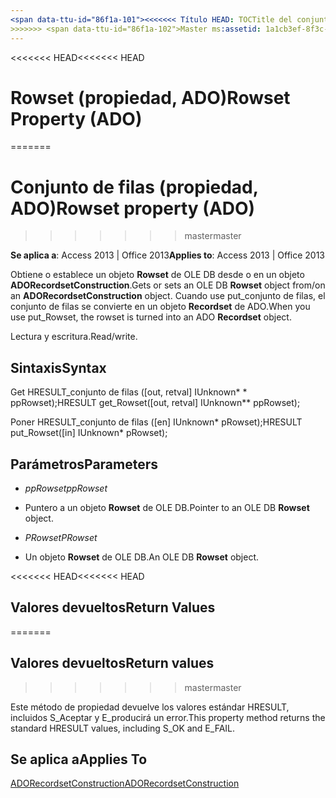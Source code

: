 ```yaml
---
<span data-ttu-id="86f1a-101"><<<<<<< Título HEAD: TOCTitle del conjunto de filas (propiedad) (ADO): conjunto de filas (propiedad) (ADO) === título: conjunto de filas (propiedad, ADO) TOCTitle: conjunto de filas (propiedad, ADO)</span><span class="sxs-lookup"><span data-stu-id="86f1a-101"><<<<<<< HEAD title: Rowset Property (ADO) TOCTitle: Rowset Property (ADO) ======= title: Rowset property (ADO) TOCTitle: Rowset property (ADO)</span></span>
>>>>>>> <span data-ttu-id="86f1a-102">Master ms:assetid: 1a1cb3ef-8f3c-30c1-3eb0-8618fdcacd53 ms:mtpsurl: https://msdn.microsoft.com/library/JJ248946(v=office.15) ms:contentKeyID: ms.date 48543515: 18/09/2015 mtps_version: Office.15</span><span class="sxs-lookup"><span data-stu-id="86f1a-102">master ms:assetid: 1a1cb3ef-8f3c-30c1-3eb0-8618fdcacd53 ms:mtpsurl: https://msdn.microsoft.com/library/JJ248946(v=office.15) ms:contentKeyID: 48543515 ms.date: 09/18/2015 mtps_version: v=office.15</span></span>
---
```


<span data-ttu-id="86f1a-103"><<<<<<< HEAD</span><span class="sxs-lookup"><span data-stu-id="86f1a-103"><<<<<<< HEAD</span></span>
# <a name="rowset-property-ado"></a><span data-ttu-id="86f1a-104">Rowset (propiedad, ADO)</span><span class="sxs-lookup"><span data-stu-id="86f1a-104">Rowset Property (ADO)</span></span>
=======
# <a name="rowset-property-ado"></a><span data-ttu-id="86f1a-105">Conjunto de filas (propiedad, ADO)</span><span class="sxs-lookup"><span data-stu-id="86f1a-105">Rowset property (ADO)</span></span>
>>>>>>> <span data-ttu-id="86f1a-106">master</span><span class="sxs-lookup"><span data-stu-id="86f1a-106">master</span></span>


<span data-ttu-id="86f1a-107">**Se aplica a**: Access 2013 | Office 2013</span><span class="sxs-lookup"><span data-stu-id="86f1a-107">**Applies to**: Access 2013 | Office 2013</span></span>



<span data-ttu-id="86f1a-108">Obtiene o establece un objeto **Rowset** de OLE DB desde o en un objeto **ADORecordsetConstruction**.</span><span class="sxs-lookup"><span data-stu-id="86f1a-108">Gets or sets an OLE DB **Rowset** object from/on an **ADORecordsetConstruction** object.</span></span> <span data-ttu-id="86f1a-109">Cuando use put\_conjunto de filas, el conjunto de filas se convierte en un objeto **Recordset** de ADO.</span><span class="sxs-lookup"><span data-stu-id="86f1a-109">When you use put\_Rowset, the rowset is turned into an ADO **Recordset** object.</span></span>

<span data-ttu-id="86f1a-110">Lectura y escritura.</span><span class="sxs-lookup"><span data-stu-id="86f1a-110">Read/write.</span></span>

## <a name="syntax"></a><span data-ttu-id="86f1a-111">Sintaxis</span><span class="sxs-lookup"><span data-stu-id="86f1a-111">Syntax</span></span>

<span data-ttu-id="86f1a-112">Get HRESULT\_conjunto de filas (\[out, retval\] IUnknown\* \* ppRowset);</span><span class="sxs-lookup"><span data-stu-id="86f1a-112">HRESULT get\_Rowset(\[out, retval\] IUnknown\*\* ppRowset);</span></span>

<span data-ttu-id="86f1a-113">Poner HRESULT\_conjunto de filas (\[en\] IUnknown\* pRowset);</span><span class="sxs-lookup"><span data-stu-id="86f1a-113">HRESULT put\_Rowset(\[in\] IUnknown\* pRowset);</span></span>

## <a name="parameters"></a><span data-ttu-id="86f1a-114">Parámetros</span><span class="sxs-lookup"><span data-stu-id="86f1a-114">Parameters</span></span>

  - <span data-ttu-id="86f1a-115">*ppRowset*</span><span class="sxs-lookup"><span data-stu-id="86f1a-115">*ppRowset*</span></span>

  - <span data-ttu-id="86f1a-116">Puntero a un objeto **Rowset** de OLE DB.</span><span class="sxs-lookup"><span data-stu-id="86f1a-116">Pointer to an OLE DB **Rowset** object.</span></span>

  - <span data-ttu-id="86f1a-117">*PRowset*</span><span class="sxs-lookup"><span data-stu-id="86f1a-117">*PRowset*</span></span>

  - <span data-ttu-id="86f1a-118">Un objeto **Rowset** de OLE DB.</span><span class="sxs-lookup"><span data-stu-id="86f1a-118">An OLE DB **Rowset** object.</span></span>

<span data-ttu-id="86f1a-119"><<<<<<< HEAD</span><span class="sxs-lookup"><span data-stu-id="86f1a-119"><<<<<<< HEAD</span></span>
## <a name="return-values"></a><span data-ttu-id="86f1a-120">Valores devueltos</span><span class="sxs-lookup"><span data-stu-id="86f1a-120">Return Values</span></span>
=======
## <a name="return-values"></a><span data-ttu-id="86f1a-121">Valores devueltos</span><span class="sxs-lookup"><span data-stu-id="86f1a-121">Return values</span></span>
>>>>>>> <span data-ttu-id="86f1a-122">master</span><span class="sxs-lookup"><span data-stu-id="86f1a-122">master</span></span>

<span data-ttu-id="86f1a-123">Este método de propiedad devuelve los valores estándar HRESULT, incluidos S\_Aceptar y E\_producirá un error.</span><span class="sxs-lookup"><span data-stu-id="86f1a-123">This property method returns the standard HRESULT values, including S\_OK and E\_FAIL.</span></span>

## <a name="applies-to"></a><span data-ttu-id="86f1a-124">Se aplica a</span><span class="sxs-lookup"><span data-stu-id="86f1a-124">Applies To</span></span>

[<span data-ttu-id="86f1a-125">ADORecordsetConstruction</span><span class="sxs-lookup"><span data-stu-id="86f1a-125">ADORecordsetConstruction</span></span>](adorecordsetconstruction-interface-ado.md)

